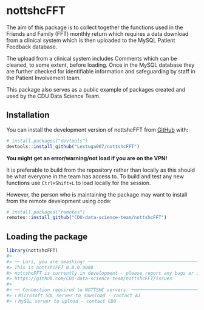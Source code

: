 
<!-- README.md is generated from README.Rmd. Please edit that file -->

# nottshcFFT

<!-- badges: start -->
<!-- badges: end -->

The aim of this package is to collect together the functions used in the
Friends and Family (FFT) monthly return which requires a data download
from a clinical system which is then uploaded to the MySQL Patient
Feedback database.

The upload from a clinical system includes Comments which can be
cleaned, to some extent, before loading. Once in the MySQL database they
are further checked for identifiable information and safeguarding by
staff in the Patient Involvement team.

This package also serves as a public example of packages created and
used by the CDU Data Science Team.

## Installation

You can install the development version of nottshcFFT from
[GitHub](https://github.com/) with:

``` r
# install.packages("devtools")
devtools::install_github("Lextuga007/nottshcFFT")
```

**You might get an error/warning/not load if you are on the VPN!**

It is preferable to build from the repository rather than locally as
this should be what everyone in the team has access to. To build and
test any new functions use `Ctrl+Shift+L` to load locally for the
session.

However, the person who is maintaining the package may want to install
from the remote development using code:

``` r
# install.packages("remotes")
remotes::install_github("CDU-data-science-team/nottshcFFT")
```

## Loading the package

``` r
library(nottshcFFT)
#> 
#> ── Lori, you are smashing! ─────────────────────────────────────────────────────
#> This is nottshcFFT 0.0.0.9000
#> nottshcFFT is currently in development - please report any bugs or ideas at:
#> https://github.com/CDU-data-science-team/nottshcFFT/issues
#> 
#> ── Connection required to NOTTSHC servers: ─────────────────────────────────────
#> ℹ Microsoft SQL server to download - contact AI
#> ℹ MySQL server to upload - contact CDU
```

